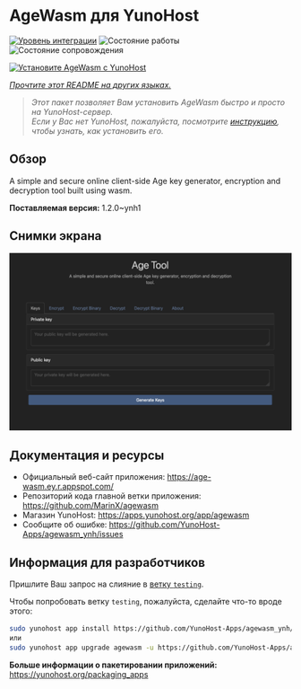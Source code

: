 <!--
Важно: этот README был автоматически сгенерирован <https://github.com/YunoHost/apps/tree/master/tools/readme_generator>
Он НЕ ДОЛЖЕН редактироваться вручную.
-->

# AgeWasm для YunoHost

[![Уровень интеграции](https://apps.yunohost.org/badge/integration/agewasm)](https://ci-apps.yunohost.org/ci/apps/agewasm/)
![Состояние работы](https://apps.yunohost.org/badge/state/agewasm)
![Состояние сопровождения](https://apps.yunohost.org/badge/maintained/agewasm)

[![Установите AgeWasm с YunoHost](https://install-app.yunohost.org/install-with-yunohost.svg)](https://install-app.yunohost.org/?app=agewasm)

*[Прочтите этот README на других языках.](./ALL_README.md)*

> *Этот пакет позволяет Вам установить AgeWasm быстро и просто на YunoHost-сервер.*  
> *Если у Вас нет YunoHost, пожалуйста, посмотрите [инструкцию](https://yunohost.org/install), чтобы узнать, как установить его.*

## Обзор

A simple and secure online client-side Age key generator, encryption and decryption tool built using wasm.

**Поставляемая версия:** 1.2.0~ynh1

## Снимки экрана

![Снимок экрана AgeWasm](./doc/screenshots/screenshot.png)

## Документация и ресурсы

- Официальный веб-сайт приложения: <https://age-wasm.ey.r.appspot.com/>
- Репозиторий кода главной ветки приложения: <https://github.com/MarinX/agewasm>
- Магазин YunoHost: <https://apps.yunohost.org/app/agewasm>
- Сообщите об ошибке: <https://github.com/YunoHost-Apps/agewasm_ynh/issues>

## Информация для разработчиков

Пришлите Ваш запрос на слияние в [ветку `testing`](https://github.com/YunoHost-Apps/agewasm_ynh/tree/testing).

Чтобы попробовать ветку `testing`, пожалуйста, сделайте что-то вроде этого:

```bash
sudo yunohost app install https://github.com/YunoHost-Apps/agewasm_ynh/tree/testing --debug
или
sudo yunohost app upgrade agewasm -u https://github.com/YunoHost-Apps/agewasm_ynh/tree/testing --debug
```

**Больше информации о пакетировании приложений:** <https://yunohost.org/packaging_apps>
